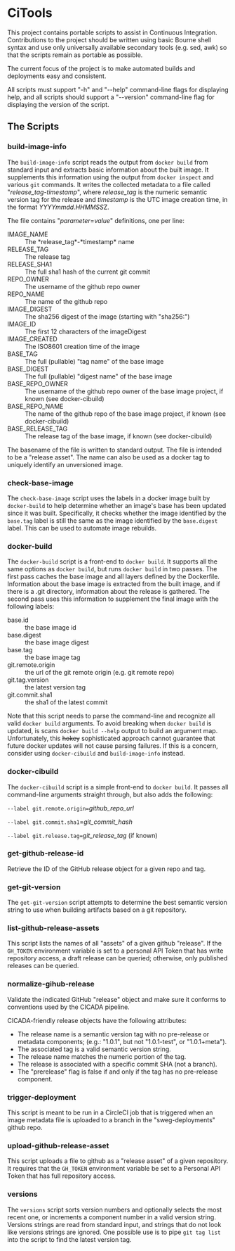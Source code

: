 # CiTools

This project contains portable scripts to assist in Continuous Integration.
Contributions to the project should be written using basic Bourne shell syntax
and use only universally available secondary tools  (e.g. sed, awk) so that
the scripts remain as portable as possible.

The current focus of the project is to make automated builds and deployments
easy and consistent.

All scripts must support "-h" and "--help" command-line flags for displaying
help, and all scripts should support a "--version" command-line flag for
displaying the version of the script.

## The Scripts

### build-image-info

The `build-image-info` script reads the output from `docker build` from
standard input and extracts basic information about the built image. It
supplements this information using the output from `docker inspect` and
various `git` commands. It writes the collected metadata to a file called
"*release_tag*-*timestamp*", where *release_tag* is the numeric semantic
version tag for the release and *timestamp* is the UTC image creation
time, in the format *YYYYmmdd*.*HHMMSS*Z.

The file contains "*parameter*=*value*" definitions, one per line:

<dl>
  <dt>IMAGE_NAME</dt><dd>The *release_tag*-*timestamp* name</dd>
  <dt>RELEASE_TAG</dt><dd>The release tag</dd>
  <dt>RELEASE_SHA1</dt><dd>The full sha1 hash of the current git commit</dd>
  <dt>REPO_OWNER</dt><dd>The username of the github repo owner</dd>
  <dt>REPO_NAME</dt><dd>The name of the github repo</dd>
  <dt>IMAGE_DIGEST</dt><dd>The sha256 digest of the image (starting with "sha256:")</dd>
  <dt>IMAGE_ID</dt><dd>The first 12 characters of the imageDigest</dd>
  <dt>IMAGE_CREATED</dt><dd>The ISO8601 creation time of the image</dd>
  <dt>BASE_TAG</dt><dd>The full (pullable) "tag name" of the base image</dd>
  <dt>BASE_DIGEST</dt><dd>The full (pullable) "digest name" of the base image</dd>
  <dt>BASE_REPO_OWNER</dt><dd>The username of the github repo owner of the base image project, if known (see docker-cibuild)</dd>
  <dt>BASE_REPO_NAME</dt><dd>The name of the github repo of the base image project, if known (see docker-cibuild)</dd>
  <dt>BASE_RELEASE_TAG</dt><dd>The release tag of the base image, if known (see docker-cibuild)</dd>
</dl>

The basename of the file is written to standard output. The file is intended to
be a "release asset". The name can also be used as a docker tag to uniquely
identify an unversioned image.

### check-base-image

The `check-base-image` script uses the labels in a docker image built by
`docker-build` to help determine whether an image's base has been updated
since it was built. Specifically, it checks whether the image identified
by the `base.tag` label is still the same as the image identified by the
`base.digest` label. This can be used to automate image rebuilds.

### docker-build

The `docker-build` script is a front-end to `docker build`. It supports all
the same options as `docker build`, but runs `docker build` in two passes.
The first pass caches the base image and all layers defined by the Dockerfile.
Information about the base image is extracted from the built image, and if
there is a .git directory, information about the release is gathered. The
second pass uses this information to supplement the final image with the
following labels:
<dl>
  <dt>base.id</dt><dd>the base image id</dd>
  <dt>base.digest</dt><dd>the base image digest</dd>
  <dt>base.tag</dt><dd>the base image tag</dd>
  <dt>git.remote.origin</dt><dd>the url of the git remote origin (e.g. git remote repo)</dd>
  <dt>git.tag.version</dt><dd>the latest version tag</dd>
  <dt>git.commit.sha1</dt><dd>the sha1 of the latest commit</dd>
</dl>

Note that this script needs to parse the command-line and recognize all valid
`docker build` arguments. To avoid breaking when `docker build` is updated,
is scans `docker build --help` output to build an argument map. Unfortunately,
this ~~hokey~~ sophisticated approach cannot guarantee that future docker
updates will not cause parsing failures. If this is a concern, consider using
`docker-cibuild` and `build-image-info` instead.

### docker-cibuild

The `docker-cibuild` script is a simple front-end to `docker build`. It passes
all command-line arguments straight through, but also adds the following:

`--label git.remote.origin=`*github_repo_url*

`--label git.commit.sha1`=*git_commit_hash*

`--label git.release.tag=`*git_release_tag* (if known)

### get-github-release-id

Retrieve the ID of the GitHub release object for a given repo and tag.

### get-git-version

The `get-git-version` script attempts to determine the best semantic version
string to use when building artifacts based on a git repository.

### list-github-release-assets

This script lists the names of all "assets" of a given github "release". If the
`GH_TOKEN` environment variable is set to a personal API Token that has write
repository access, a draft release can be queried; otherwise, only published
releases can be queried.

### normalize-gihub-release

Validate the indicated GitHub "release" object and make sure it conforms to
conventions used by the CICADA pipeline.

CICADA-friendly release objects have the following attributes:
  * The release name is a semantic version tag with no pre-release or metadata
    components; (e.g.: "1.0.1", but not "1.0.1-test", or "1.0.1+meta").
  * The associated tag is a valid semantic version string.
  * The release name matches the numeric portion of the tag.
  * The release is associated with a specific commit SHA (not a branch).
  * The "prerelease" flag is false if and only if the tag has no pre-release
    component.

### trigger-deployment

This script is meant to be run in a CircleCI job that is triggered when an
image metadata file is uploaded to a branch in the "sweg-deployments"
github repo.

### upload-github-release-asset

This script uploads a file to github as a "release asset" of a given
repository. It requires that the `GH_TOKEN` environment variable be set to a
Personal API Token that has full repository access.

### versions

The `versions` script sorts version numbers and optionally selects the most
recent one, or increments a component number in a valid version string.
Versions strings are read from standard input, and strings that do not look
like versions strings are ignored. One possible use is to pipe `git tag list`
into the script to find the latest version tag.




